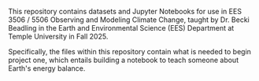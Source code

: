 This repository contains datasets and Jupyter Notebooks for use in EES 3506 / 5506 Observing and Modeling Climate Change, taught by Dr. Becki Beadling in the Earth and Environmental Science (EES) Department at Temple University in Fall 2025.

Specifically, the files within this repository contain what is needed to begin project one, which entails building a notebook to teach someone about Earth's energy balance.

